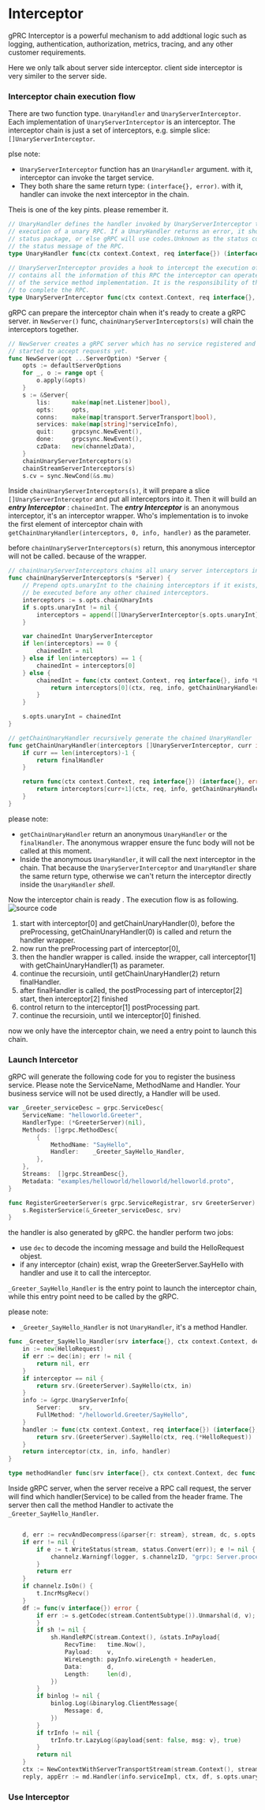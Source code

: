 # Interceptor

gPRC Interceptor is a powerful mechanism to add addtional logic such as logging, authentication, authorization, metrics, tracing, and any other customer requirements.

Here we only talk about server side interceptor. client side interceptor is very similer to the server side.

### Interceptor chain execution flow
There are two function type. ```UnaryHandler``` and ```UnaryServerInterceptor```. Each implementation of ```UnaryServerInterceptor``` is an interceptor. The interceptor chain is just a set of interceptors, e.g. simple slice: ```[]UnaryServerInterceptor```. 

plse note:

* ```UnaryServerInterceptor``` function has an ```UnaryHandler``` argument. with it, interceptor can invoke the target service.
* They both share the same return type: ```(interface{}, error)```. with it, handler can invoke the next interceptor in the chain.

Theis is one of the key pints. please remember it. 

```go
// UnaryHandler defines the handler invoked by UnaryServerInterceptor to complete the normal
// execution of a unary RPC. If a UnaryHandler returns an error, it should be produced by the
// status package, or else gRPC will use codes.Unknown as the status code and err.Error() as
// the status message of the RPC.
type UnaryHandler func(ctx context.Context, req interface{}) (interface{}, error)
                         
// UnaryServerInterceptor provides a hook to intercept the execution of a unary RPC on the server. info
// contains all the information of this RPC the interceptor can operate on. And handler is the wrapper      
// of the service method implementation. It is the responsibility of the interceptor to invoke handler   
// to complete the RPC.
type UnaryServerInterceptor func(ctx context.Context, req interface{}, info *UnaryServerInfo, handler UnaryHandler) (resp interface{}, err error)
```
gRPC can prepare the interceptor chain when it's ready to create a gRPC server. in ```NewServer()``` func, ```chainUnaryServerInterceptors(s)``` will chain the interceptors together.
```go
// NewServer creates a gRPC server which has no service registered and has not       
// started to accept requests yet.       
func NewServer(opt ...ServerOption) *Server {       
    opts := defaultServerOptions       
    for _, o := range opt {       
        o.apply(&opts)       
    }       
    s := &Server{       
        lis:      make(map[net.Listener]bool),       
        opts:     opts,       
        conns:    make(map[transport.ServerTransport]bool),       
        services: make(map[string]*serviceInfo),       
        quit:     grpcsync.NewEvent(),       
        done:     grpcsync.NewEvent(),       
        czData:   new(channelzData),       
    }       
    chainUnaryServerInterceptors(s)
    chainStreamServerInterceptors(s)       
    s.cv = sync.NewCond(&s.mu)                                                                                                                    
```
Inside ```chainUnaryServerInterceptors(s)```, it will prepare a slice ```[]UnaryServerInterceptor``` and put all interceptors into it. Then it will build an ***entry Interceptor*** : ```chainedInt```. The ***entry Interceptor*** is an anonymous interceptor, it's an interceptor wrapper. Who's implementation is to invoke the first element of interceptor chain with ```getChainUnaryHandler(interceptors, 0, info, handler)``` as the parameter. 

before ```chainUnaryServerInterceptors(s)``` return, this anonymous interceptor will not be called. because of the wrapper.

```go
// chainUnaryServerInterceptors chains all unary server interceptors into one.
func chainUnaryServerInterceptors(s *Server) {
    // Prepend opts.unaryInt to the chaining interceptors if it exists, since unaryInt will                                                                
    // be executed before any other chained interceptors.
    interceptors := s.opts.chainUnaryInts
    if s.opts.unaryInt != nil {
        interceptors = append([]UnaryServerInterceptor{s.opts.unaryInt}, s.opts.chainUnaryInts...)
    }

    var chainedInt UnaryServerInterceptor
    if len(interceptors) == 0 {
        chainedInt = nil
    } else if len(interceptors) == 1 {
        chainedInt = interceptors[0]
    } else {
        chainedInt = func(ctx context.Context, req interface{}, info *UnaryServerInfo, handler UnaryHandler) (interface{}, error) {
            return interceptors[0](ctx, req, info, getChainUnaryHandler(interceptors, 0, info, handler))
        }
    }

    s.opts.unaryInt = chainedInt
}

// getChainUnaryHandler recursively generate the chained UnaryHandler
func getChainUnaryHandler(interceptors []UnaryServerInterceptor, curr int, info *UnaryServerInfo, finalHandler UnaryHandler) UnaryHandler {
    if curr == len(interceptors)-1 {
        return finalHandler
    }

    return func(ctx context.Context, req interface{}) (interface{}, error) {
        return interceptors[curr+1](ctx, req, info, getChainUnaryHandler(interceptors, curr+1, info, finalHandler))
    }
}
```
please note:

* ```getChainUnaryHandler``` return an anonymous ```UnaryHandler``` or the ```finalHandler```. The anonymous wrapper ensure the func body will not be called at this moment.
* Inside the anonymous ```UnaryHandler```, it will call the next interceptor in the chain. That because the ```UnaryServerInterceptor``` and ```UnaryHandler``` share the same return type, otherwise we can't return the interceptor directly inside the ```UnaryHandler``` *shell*.

Now the interceptor chain is ready . The execution flow is as following.
![source code](images/images.002.png)

1. start with interceptor[0] and getChainUnaryHandler(0), before the preProcessing, getChainUnaryHandler(0) is called and return the handler wrapper.
2. now run the preProcessing part of interceptor[0], 
3. then the  handler wrapper is called. inside the wrapper, call interceptor[1] with getChainUnaryHandler(1) as parameter.
4. continue the recursioin, until getChainUnaryHandler(2) return  finalHandler.
5. after finalHandler is called, the postProcessing part of interceptor[2] start, then interceptor[2] finished
6. control return to the interceptor[1] postProcessing part.
7. continue the recursioin, until we interceptor[0] finished.

now we only have the interceptor chain, we need a entry point to launch this chain.   

### Launch Intercetor
gRPC will generate the following code for you to register the business service. Please note the ServiceName, MethodName and Handler. Your business service will not be used directly, a Handler will be used.
```go
var _Greeter_serviceDesc = grpc.ServiceDesc{
    ServiceName: "helloworld.Greeter",
    HandlerType: (*GreeterServer)(nil),
    Methods: []grpc.MethodDesc{
        {     
            MethodName: "SayHello",
            Handler:    _Greeter_SayHello_Handler,
        },    
    },    
    Streams:  []grpc.StreamDesc{},
    Metadata: "examples/helloworld/helloworld/helloworld.proto",
}

func RegisterGreeterServer(s grpc.ServiceRegistrar, srv GreeterServer) {
    s.RegisterService(&_Greeter_serviceDesc, srv)
}      
```
the handler is also generated by gRPC. the handler perform two jobs:

* use ```dec``` to decode the incoming message and build the HelloRequest objest.
* if any interceptor (chain) exist, wrap the GreeterServer.SayHello with handler and use it to call the interceptor.

```_Greeter_SayHello_Handler``` is the entry point to launch the interceptor chain, while this entry point need to be called by the gRPC.

please note:
*  ```_Greeter_SayHello_Handler``` is not ```UnaryHandler```, it's a method Handler.

```go
func _Greeter_SayHello_Handler(srv interface{}, ctx context.Context, dec func(interface{}) error, interceptor grpc.UnaryServerInterceptor) (interface{}, error) {
    in := new(HelloRequest)      
    if err := dec(in); err != nil { 
        return nil, err
    }
    if interceptor == nil { 
        return srv.(GreeterServer).SayHello(ctx, in)
    }
    info := &grpc.UnaryServerInfo{
        Server:     srv,  
        FullMethod: "/helloworld.Greeter/SayHello",
    }
    handler := func(ctx context.Context, req interface{}) (interface{}, error) {
        return srv.(GreeterServer).SayHello(ctx, req.(*HelloRequest))
    }
    return interceptor(ctx, in, info, handler)
}

type methodHandler func(srv interface{}, ctx context.Context, dec func(interface{}) error, interceptor UnaryServerInterceptor) (interface{}, error)
```
Inside gRPC server, when the server receive a RPC call request, the server will find which handler(Service) to be called from the header frame. The server then call the method Handler to activate the ```_Greeter_SayHello_Handler```.

```go
```
```go
    d, err := recvAndDecompress(&parser{r: stream}, stream, dc, s.opts.maxReceiveMessageSize, payInfo, decomp)
    if err != nil { 
        if e := t.WriteStatus(stream, status.Convert(err)); e != nil {
            channelz.Warningf(logger, s.channelzID, "grpc: Server.processUnaryRPC failed to write status %v", e)
        }      
        return err
    }                          
    if channelz.IsOn() {      
        t.IncrMsgRecv()
    }                                       
    df := func(v interface{}) error {                                                     
        if err := s.getCodec(stream.ContentSubtype()).Unmarshal(d, v); err != nil {                                                                                         return status.Errorf(codes.Internal, "grpc: error unmarshalling request: %v", err)
        }       
        if sh != nil {       
            sh.HandleRPC(stream.Context(), &stats.InPayload{       
                RecvTime:   time.Now(),       
                Payload:    v,       
                WireLength: payInfo.wireLength + headerLen,       
                Data:       d,       
                Length:     len(d),       
            })       
        }       
        if binlog != nil {       
            binlog.Log(&binarylog.ClientMessage{       
                Message: d,       
            })       
        }       
        if trInfo != nil {       
            trInfo.tr.LazyLog(&payload{sent: false, msg: v}, true)       
        }       
        return nil       
    }       
    ctx := NewContextWithServerTransportStream(stream.Context(), stream)       
    reply, appErr := md.Handler(info.serviceImpl, ctx, df, s.opts.unaryInt)       

```
### Use Interceptor
